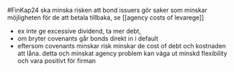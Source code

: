#FinKap24
ska minska risken att bond issuers gör saker som minskar möjligheten för de att betala tillbaka, se [[agency costs of levarege]]
- ex inte ge excessive dividend, ta mer debt,
- om bryter covenants går bonds direkt in i default
- eftersom covenants minskar risk minskar de cost of debt och kostnaden att låna. detta och minskat agency problem kan väga ut minskd flexibility och vara positivt för firman

